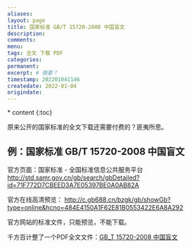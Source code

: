 ```yaml
---
aliases:
layout: page
title: 国家标准 GB/T 15720-2008 中国盲文
description:
comments:
menu:
tags: 全文 下载 PDF
categories:
permanent: 
excerpt: # 摘要？
timestamp: 202201041146
createdate: 2022-01-04
origindate: 
---
```

<nav class="toc-fixed" markdown="1">
  * content
  {:toc}
</nav>

原来公开的国家标准的全文下载还需要付费的？匪夷所思。

## 例：国家标准 GB/T 15720-2008 中国盲文
官方页面：国家标准 - 全国标准信息公共服务平台
http://std.samr.gov.cn/gb/search/gbDetailed?id=71F772D7CBEED3A7E05397BE0A0AB82A

官方在线高清预览： http://c.gb688.cn/bzgk/gb/showGb?type=online&hcno=484E4150A1F62E81B0553422E6A8A292

官方网站的标准文件，只能预览，不能下载。

千方百计整了一个PDF全文文件：[GB_T 15720-2008 中国盲文](/images/GB_T%2015720-2008%20中国盲文.pdf)

